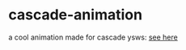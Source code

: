 # cascade-animation

a cool animation made for cascade ysws: [see here](https://codepen.io/gopaldotcom/pen/wBwzBya)
